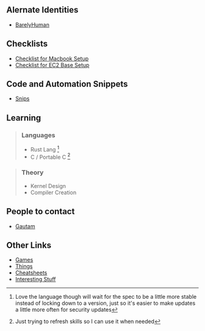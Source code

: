 ## Alernate Identities
- [BarelyHuman](https://barelyhuman.dev)

## Checklists

- [Checklist for Macbook Setup](/posts/macbook-setup-checklist.html)
- [Checklist for EC2 Base Setup](/posts/ec2-setup-checklist.html)

## Code and Automation Snippets

- [Snips](https://snips.reaper.im/)

## Learning

> ### Languages
>
> - Rust Lang [^1]
> - C / Portable C [^2]

[^1]: Love the language though will wait for the spec to be a little more stable instead of locking down to a version, just so it's easier to make updates a little more often for security updates
[^2]: Just trying to refresh skills so I can use it when needed

> ### Theory
>
> - Kernel Design
> - Compiler Creation



## People to contact
- [Gautam](https://backendengineer.net/)

## Other Links 
- [Games](/games.html)
- [Things](/things.html)
- [Cheatsheets](/cheatsheets/index.html)
- [Interesting Stuff](/interesting.html)

